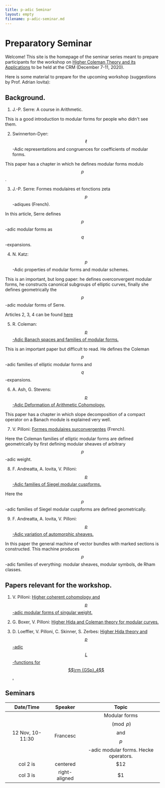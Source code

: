 ```yaml
---
title: p-adic Seminar
layout: empty
filename: p-adic-seminar.md
--- 
```


# Preparatory Seminar

Welcome! This site is the homepage of the seminar series meant to prepare participants for the workshop on [Higher Coleman Theory and its Applications](http://www.crm.umontreal.ca/2020/Coleman20/index_e.php) to be held at the CRM (December 7-11, 2020).

Here is some material to prepare for the upcoming workshop (suggestions by Prof. Adrian Iovita):

## Background.

1) J.-P. Serre: A course in Arithmetic. 

This is a good introduction to modular forms for people who didn't see them.

2) Swinnerton-Dyer: $$\ell$$-Adic representations and congruences for coefficients of modular forms.

This paper has a chapter in which he defines modular forms modulo $$p$$.

3) J.-P. Serre: Formes modulaires et fonctions zeta $$p$$-adiques (French).

In this article, Serre defines $$p$$-adic modular forms as $$q$$-expansions.

4) N. Katz: $$p$$-Adic properties of modular forms and modular schemes.

This is an important, but long paper: he defines overconvergent modular forms, he constructs canonical subgroups of elliptic curves, finally she defines geometrically the $$p$$-adic modular forms of Serre.

Articles 2, 3, 4 can be found [here](https://github.com/kundudeb/kundudeb.github.io/blob/master/1973_Book_ModularFunctionsOfOneVariableI.pdf)

5) R. Coleman: [$$p$$-Adic Banach spaces and families of modular forms.](https://github.com/kundudeb/kundudeb.github.io/blob/master/1997_Coleman.pdf) 

This is an important paper but difficult to read. He defines the Coleman $$p$$-adic families of elliptic modular forms and $$q$$-expansions.

6) A. Ash, G. Stevens: [$$p$$-Adic Deformation of Arithmetic Cohomology.](http://math.bu.edu/people/ghs/preprints/Ash-Stevens-02-08.pdf)

This paper has a chapter in which slope decomposition of a compact operator on a Banach module is explained very well.

7) V. Pilloni: [Formes modulaires surconvergentes](http://perso.ens-lyon.fr/vincent.pilloni/formes_surc.pdf) (French).

Here the Coleman families of elliptic modular forms are defined geometrically by first defining modular sheaves of arbitrary $$p$$-adic weight.

8) F. Andreatta, A. Iovita, V. Pilloni: [$$p$$-Adic families of Siegel modular cuspforms.](https://github.com/kundudeb/kundudeb.github.io/blob/master/p%20adic%20families%20of%20Siegel%20modular%20cuspforms.pdf)

Here the $$p$$-adic families of Siegel modular cuspforms are defined geometrically.

9) F. Andreatta, A. Iovita, V. Pilloni: [$$p$$-Adic variation of automorphic sheaves.](https://github.com/kundudeb/kundudeb.github.io/blob/master/ICM.pdf)

In this paper the general machine of vector bundles with marked sections is constructed. This machine produces $$p$$-adic families of everything: modular sheaves, modular symbols, de Rham classes.

## Papers relevant for the workshop.

1) V. Pilloni: [Higher coherent cohomology and $$p$$-adic modular forms of singular weight.](https://hal.archives-ouvertes.fr/hal-01393374/document)

2)  G. Boxer, V. Pilloni: [Higher Hida and Coleman theory for modular curves.](https://arxiv.org/pdf/2002.06845.pdf) 

3) D. Loeffler, V. Pilloni, C. Skinner, S. Zerbes: [Higher Hida theory and $$p$$-adic $$L$$-functions for $$\rm {GSp}_4$$.](https://arxiv.org/pdf/1905.08779.pdf)

## Seminars

| Date/Time|      Speaker  | Topic |
|:--------:|:-------------:|:-----:|
| 12 Nov, 10-11:30 | Francesc | Modular forms $$\pmod p$$ and $$p$$-adic modular forms. Hecke operators. |
| col 2 is |    centered   |   $12 |
| col 3 is | right-aligned |    $1 |

